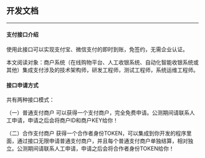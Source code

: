 ## 开发文档

---

#### 支付接口介绍

使用此接口可以实现支付宝、微信支付的即时到账，免签约，无需企业认证。

本文阅读对象：商户系统（在线购物平台、人工收银系统、自动化智能收银系统或其他）集成支付涉及的技术架构师，研发工程师，测试工程师，系统运维工程师。

#### 接口申请方式

共有两种接口模式：

（一）普通支付商户
可以获得一个支付商户，完全免费申请。公测期间请联系人工申请，申请之后会将商户ID和商户KEY给你！

（二）合作支付商户
获得一个合作者身份TOKEN，可以集成到你开发的程序里面，通过接口无限申请普通支付商户，并且每个普通支付商户单独结算，相对独立。公测期间请联系人工申请，申请之后会将合作者身份TOKEN给你！

